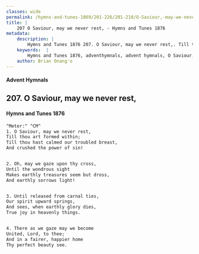 ```yaml
---
classes: wide
permalink: /hymns-and-tunes-1869/201-226/201-210/O-Saviour,-may-we-never-rest,/
title: |
    207 O Saviour, may we never rest, - Hymns and Tunes 1876
metadata:
    description: |
        Hymns and Tunes 1876 207. O Saviour, may we never rest,. Till thou art formed within; Till thou hast calmed our troubled breast, And crushed the power of sin! 
    keywords:  |
        Hymns and Tunes 1876, adventhymnals, advent hymnals, O Saviour, may we never rest,, Till thou art formed within;, 
    author: Brian Onang'o
---
```


#### Advent Hymnals
## 207. O Saviour, may we never rest,
####  Hymns and Tunes 1876

```txt
^Meter:^ ^CM^
1. O Saviour, may we never rest,
Till thou art formed within;
Till thou hast calmed our troubled breast,
And crushed the power of sin!


2. Oh, may we gaze upon thy cross,
Until the wondrous sight
Makes earthly treasures seem but dross,
And earthly sorrows light!


3. Until released from carnal ties,
Our spirit upward springs,
And sees, when earthly glory dies,
True joy in heavenly things.


4. There as we gaze may we become
United, Lord, to thee;
And in a fairer, happier home
Thy perfect beauty see.
```